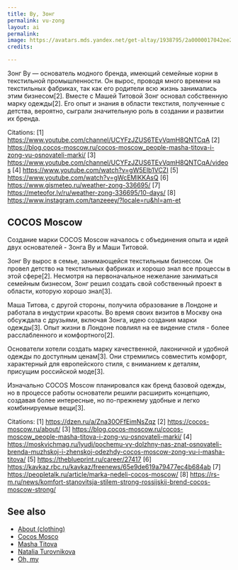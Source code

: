 ```yaml
---
title: Ву, Зонг
permalink: vu-zong
layout: ai
permalink:
image: https://avatars.mds.yandex.net/get-altay/1938795/2a0000017042ee23304f87fa71a8d8c6ae2b/orig
credits:

---
```


Зонг Ву — основатель модного бренда, имеющий семейные корни в текстильной промышленности. Он вырос, проводя много времени на текстильных фабриках, так как его родители всю жизнь занимались этим бизнесом[2]. Вместе с Машей Титовой Зонг основал собственную марку одежды[2]. Его опыт и знания в области текстиля, полученные с детства, вероятно, сыграли значительную роль в создании и развитии их бренда.

Citations:
[1] https://www.youtube.com/channel/UCYFzJZUS6TEvVqmH8QNTCqA
[2] https://blog.cocos-moscow.ru/cocos-moscow_people-masha-titova-i-zong-vu-osnovateli-marki/
[3] https://www.youtube.com/channel/UCYFzJZUS6TEvVqmH8QNTCqA/videos
[4] https://www.youtube.com/watch?v=gW5EIb1VCZI
[5] https://www.youtube.com/watch?v=gWcEMlKKAsQ
[6] https://www.gismeteo.ru/weather-zong-336695/
[7] https://meteofor.lv/ru/weather-zong-336695/10-days/
[8] https://www.instagram.com/tanzeeey/?locale=ru&hl=am-et

## COCOS Moscow

Создание марки COCOS Moscow началось с объединения опыта и идей двух основателей - Зонга Ву и Маши Титовой.

Зонг Ву вырос в семье, занимающейся текстильным бизнесом. Он провел детство на текстильных фабриках и хорошо знал все процессы в этой сфере[2]. Несмотря на первоначальное нежелание заниматься семейным бизнесом, Зонг решил создать свой собственный проект в области, которую хорошо знал[3].

Маша Титова, с другой стороны, получила образование в Лондоне и работала в индустрии красоты. Во время своих визитов в Москву она обсуждала с друзьями, включая Зонга, идею создания марки одежды[3]. Опыт жизни в Лондоне повлиял на ее видение стиля - более расслабленного и комфортного[2].

Основатели хотели создать марку качественной, лаконичной и удобной одежды по доступным ценам[3]. Они стремились совместить комфорт, характерный для европейского стиля, с вниманием к деталям, присущим российской моде[3].

Изначально COCOS Moscow планировался как бренд базовой одежды, но в процессе работы основатели решили расширить концепцию, создавая более интересные, но по-прежнему удобные и легко комбинируемые вещи[3].

Citations:
[1] https://dzen.ru/a/Zna30OFfEimNsZqz
[2] https://cocos-moscow.ru/about/
[3] https://blog.cocos-moscow.ru/cocos-moscow_people-masha-titova-i-zong-vu-osnovateli-marki/
[4] https://moskvichmag.ru/lyudi/pochemu-vy-dolzhny-nas-znat-osnovateli-brenda-muzhskoj-i-zhenskoj-odezhdy-cocos-moscow-zong-vu-i-masha-titova/
[5] https://theblueprint.ru/career/27417
[6] https://kavkaz.rbc.ru/kavkaz/freenews/65e9de619a79477ec4b684ab
[7] https://peopletalk.ru/article/marka-nedeli-cocos-moscow/
[8] https://rs-m.ru/news/komfort-stanovitsja-stilem-strong-rossijskij-brend-cocos-moscow-strong/

## See also

+ [About (clothing)](about-clothing)
+ [Cocos Mosco](cocos-moscow)
+ [Masha Titova](titova-masha)
+ [Natalia Turovnikova](turovnikova-natalia)
+ [Oh, my](oh-my)
